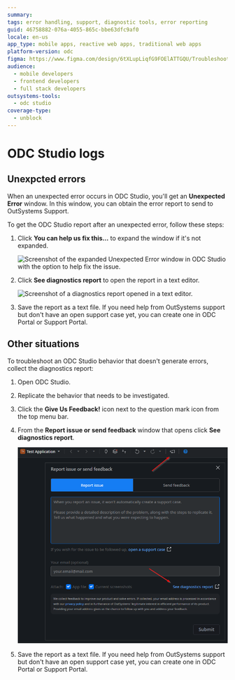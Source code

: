 ```yaml
---
summary:
tags: error handling, support, diagnostic tools, error reporting
guid: 46758882-076a-4055-865c-bbe63dfc9af0
locale: en-us
app_type: mobile apps, reactive web apps, traditional web apps
platform-version: odc
figma: https://www.figma.com/design/6tXLupLiqfG9FOElATTGQU/Troubleshooting?node-id=3648-246
audience:
  - mobile developers
  - frontend developers
  - full stack developers
outsystems-tools:
  - odc studio
coverage-type:
  - unblock
---
```


# ODC Studio logs

## Unexpcted errors

When an unexpected error occurs in ODC Studio, you'll get an **Unexpected Error** window. In this window, you can obtain the error report to send to OutSystems Support.

To get the ODC Studio report after an unexpected error, follow these steps:

1. Click **You can help us fix this…** to expand the window if it's not expanded.

   ![Screenshot of the expanded Unexpected Error window in ODC Studio with the option to help fix the issue.](images/report-issue-ss.png "Expanded UnexpectedError Window")

1. Click **See diagnostics report** to open the report in a text editor.
   
   ![Screenshot of a diagnostics report opened in a text editor.](images/text-editor.png "Diagnostics Report in Text Editor")

1. Save the report as a text file. If you need help from OutSystems support but don't have an open support case yet, you can create one in ODC Portal or Support Portal.

## Other situations

To troubleshoot an ODC Studio behavior that doesn't generate errors, collect the diagnostics report:

1. Open ODC Studio.

1. Replicate the behavior that needs to be investigated.

1. Click the **Give Us Feedback!** icon next to the question mark icon from the top menu bar.

1. From the **Report issue or send feedback** window that opens click **See diagnostics report**.

   ![Screenshot of a diagnostics report opened in a text editor.](images/see-diagnostic-report.png "Diagnostics Report window in Text Editor, arrow on the horn icon")

1. Save the report as a text file. If you need help from OutSystems support but don't have an open support case yet, you can create one in ODC Portal or Support Portal.
